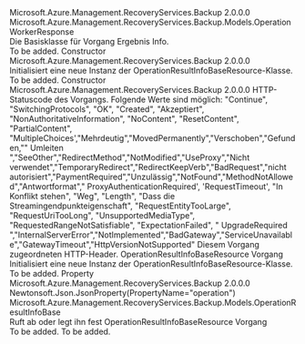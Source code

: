<Type Name="OperationResultInfoBaseResource" FullName="Microsoft.Azure.Management.RecoveryServices.Backup.Models.OperationResultInfoBaseResource">
  <TypeSignature Language="C#" Value="public class OperationResultInfoBaseResource : Microsoft.Azure.Management.RecoveryServices.Backup.Models.OperationWorkerResponse" />
  <TypeSignature Language="ILAsm" Value=".class public auto ansi beforefieldinit OperationResultInfoBaseResource extends Microsoft.Azure.Management.RecoveryServices.Backup.Models.OperationWorkerResponse" />
  <TypeSignature Language="DocId" Value="T:Microsoft.Azure.Management.RecoveryServices.Backup.Models.OperationResultInfoBaseResource" />
  <TypeSignature Language="VB.NET" Value="Public Class OperationResultInfoBaseResource&#xA;Inherits OperationWorkerResponse" />
  <TypeSignature Language="F#" Value="type OperationResultInfoBaseResource = class&#xA;    inherit OperationWorkerResponse" />
  <AssemblyInfo>
    <AssemblyName>Microsoft.Azure.Management.RecoveryServices.Backup</AssemblyName>
    <AssemblyVersion>2.0.0.0</AssemblyVersion>
  </AssemblyInfo>
  <Base>
    <BaseTypeName>Microsoft.Azure.Management.RecoveryServices.Backup.Models.OperationWorkerResponse</BaseTypeName>
  </Base>
  <Interfaces />
  <Docs>
    <summary>
            Die Basisklasse für Vorgang Ergebnis Info.
            </summary>
    <remarks>To be added.</remarks>
  </Docs>
  <Members>
    <Member MemberName=".ctor">
      <MemberSignature Language="C#" Value="public OperationResultInfoBaseResource ();" />
      <MemberSignature Language="ILAsm" Value=".method public hidebysig specialname rtspecialname instance void .ctor() cil managed" />
      <MemberSignature Language="DocId" Value="M:Microsoft.Azure.Management.RecoveryServices.Backup.Models.OperationResultInfoBaseResource.#ctor" />
      <MemberSignature Language="VB.NET" Value="Public Sub New ()" />
      <MemberType>Constructor</MemberType>
      <AssemblyInfo>
        <AssemblyName>Microsoft.Azure.Management.RecoveryServices.Backup</AssemblyName>
        <AssemblyVersion>2.0.0.0</AssemblyVersion>
      </AssemblyInfo>
      <Parameters />
      <Docs>
        <summary>
            Initialisiert eine neue Instanz der OperationResultInfoBaseResource-Klasse.
            </summary>
        <remarks>To be added.</remarks>
      </Docs>
    </Member>
    <Member MemberName=".ctor">
      <MemberSignature Language="C#" Value="public OperationResultInfoBaseResource (Nullable&lt;Microsoft.Azure.Management.RecoveryServices.Backup.Models.HttpStatusCode&gt; statusCode = null, System.Collections.Generic.IDictionary&lt;string,System.Collections.Generic.IList&lt;string&gt;&gt; headers = null, Microsoft.Azure.Management.RecoveryServices.Backup.Models.OperationResultInfoBase operation = null);" />
      <MemberSignature Language="ILAsm" Value=".method public hidebysig specialname rtspecialname instance void .ctor(valuetype System.Nullable`1&lt;valuetype Microsoft.Azure.Management.RecoveryServices.Backup.Models.HttpStatusCode&gt; statusCode, class System.Collections.Generic.IDictionary`2&lt;string, class System.Collections.Generic.IList`1&lt;string&gt;&gt; headers, class Microsoft.Azure.Management.RecoveryServices.Backup.Models.OperationResultInfoBase operation) cil managed" />
      <MemberSignature Language="DocId" Value="M:Microsoft.Azure.Management.RecoveryServices.Backup.Models.OperationResultInfoBaseResource.#ctor(System.Nullable{Microsoft.Azure.Management.RecoveryServices.Backup.Models.HttpStatusCode},System.Collections.Generic.IDictionary{System.String,System.Collections.Generic.IList{System.String}},Microsoft.Azure.Management.RecoveryServices.Backup.Models.OperationResultInfoBase)" />
      <MemberSignature Language="VB.NET" Value="Public Sub New (Optional statusCode As Nullable(Of HttpStatusCode) = null, Optional headers As IDictionary(Of String, IList(Of String)) = null, Optional operation As OperationResultInfoBase = null)" />
      <MemberSignature Language="F#" Value="new Microsoft.Azure.Management.RecoveryServices.Backup.Models.OperationResultInfoBaseResource : Nullable&lt;Microsoft.Azure.Management.RecoveryServices.Backup.Models.HttpStatusCode&gt; * System.Collections.Generic.IDictionary&lt;string, System.Collections.Generic.IList&lt;string&gt;&gt; * Microsoft.Azure.Management.RecoveryServices.Backup.Models.OperationResultInfoBase -&gt; Microsoft.Azure.Management.RecoveryServices.Backup.Models.OperationResultInfoBaseResource" Usage="new Microsoft.Azure.Management.RecoveryServices.Backup.Models.OperationResultInfoBaseResource (statusCode, headers, operation)" />
      <MemberType>Constructor</MemberType>
      <AssemblyInfo>
        <AssemblyName>Microsoft.Azure.Management.RecoveryServices.Backup</AssemblyName>
        <AssemblyVersion>2.0.0.0</AssemblyVersion>
      </AssemblyInfo>
      <Parameters>
        <Parameter Name="statusCode" Type="System.Nullable&lt;Microsoft.Azure.Management.RecoveryServices.Backup.Models.HttpStatusCode&gt;" />
        <Parameter Name="headers" Type="System.Collections.Generic.IDictionary&lt;System.String,System.Collections.Generic.IList&lt;System.String&gt;&gt;" />
        <Parameter Name="operation" Type="Microsoft.Azure.Management.RecoveryServices.Backup.Models.OperationResultInfoBase" />
      </Parameters>
      <Docs>
        <param name="statusCode">HTTP-Statuscode des Vorgangs.
            Folgende Werte sind möglich: "Continue", "SwitchingProtocols", "OK", "Created", "Akzeptiert", "NonAuthoritativeInformation", "NoContent", "ResetContent", "PartialContent", "MultipleChoices',"Mehrdeutig","MovedPermanently","Verschoben","Gefunden,"" Umleiten ","SeeOther","RedirectMethod","NotModified","UseProxy","Nicht verwendet","TemporaryRedirect","RedirectKeepVerb","BadRequest","nicht autorisiert","PaymentRequired","Unzulässig","NotFound","MethodNotAllowed","Antwortformat"," ProxyAuthenticationRequired', 'RequestTimeout', "In Konflikt stehen", "Weg", "Length", "Dass die Streamingendpunkteigenschaft", "RequestEntityTooLarge", "RequestUriTooLong", "UnsupportedMediaType", "RequestedRangeNotSatisfiable", "ExpectationFailed", " UpgradeRequired ","InternalServerError","NotImplemented","BadGateway","ServiceUnavailable","GatewayTimeout","HttpVersionNotSupported"</param>
        <param name="headers">Diesem Vorgang zugeordneten HTTP-Header.</param>
        <param name="operation">OperationResultInfoBaseResource Vorgang</param>
        <summary>
            Initialisiert eine neue Instanz der OperationResultInfoBaseResource-Klasse.
            </summary>
        <remarks>To be added.</remarks>
      </Docs>
    </Member>
    <Member MemberName="Operation">
      <MemberSignature Language="C#" Value="public Microsoft.Azure.Management.RecoveryServices.Backup.Models.OperationResultInfoBase Operation { get; set; }" />
      <MemberSignature Language="ILAsm" Value=".property instance class Microsoft.Azure.Management.RecoveryServices.Backup.Models.OperationResultInfoBase Operation" />
      <MemberSignature Language="DocId" Value="P:Microsoft.Azure.Management.RecoveryServices.Backup.Models.OperationResultInfoBaseResource.Operation" />
      <MemberSignature Language="VB.NET" Value="Public Property Operation As OperationResultInfoBase" />
      <MemberSignature Language="F#" Value="member this.Operation : Microsoft.Azure.Management.RecoveryServices.Backup.Models.OperationResultInfoBase with get, set" Usage="Microsoft.Azure.Management.RecoveryServices.Backup.Models.OperationResultInfoBaseResource.Operation" />
      <MemberType>Property</MemberType>
      <AssemblyInfo>
        <AssemblyName>Microsoft.Azure.Management.RecoveryServices.Backup</AssemblyName>
        <AssemblyVersion>2.0.0.0</AssemblyVersion>
      </AssemblyInfo>
      <Attributes>
        <Attribute>
          <AttributeName>Newtonsoft.Json.JsonProperty(PropertyName="operation")</AttributeName>
        </Attribute>
      </Attributes>
      <ReturnValue>
        <ReturnType>Microsoft.Azure.Management.RecoveryServices.Backup.Models.OperationResultInfoBase</ReturnType>
      </ReturnValue>
      <Docs>
        <summary>
            Ruft ab oder legt ihn fest OperationResultInfoBaseResource Vorgang
            </summary>
        <value>To be added.</value>
        <remarks>To be added.</remarks>
      </Docs>
    </Member>
  </Members>
</Type>